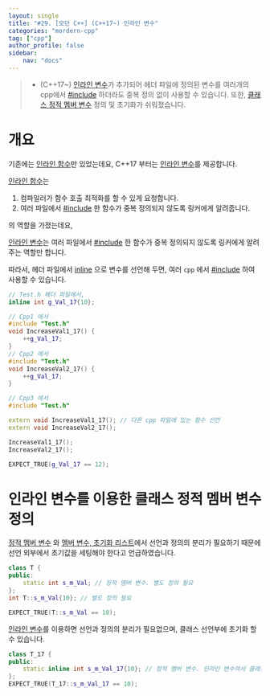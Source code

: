 ```yaml
---
layout: single
title: "#29. [모던 C++] (C++17~) 인라인 변수"
categories: "mordern-cpp"
tag: ["cpp"]
author_profile: false
sidebar: 
    nav: "docs"
---
```


> * (C++17~) [인라인 변수](https://tango1202.github.io/mordern-cpp/mordern-cpp-inline-variable/)가 추가되어 헤더 파일에 정의된 변수를 여러개의 cpp에서 [#include](https://tango1202.github.io/classic-cpp-guide/classic-cpp-guide-preprocessor/#include) 하더라도 중복 정의 없이 사용할 수 있습니다. 또한, [클래스 정적 멤버 변수](https://tango1202.github.io/classic-cpp-guide/classic-cpp-guide-static-extern-lifetime/#%EC%A0%95%EC%A0%81-%EB%A9%A4%EB%B2%84-%EB%B3%80%EC%88%98) 정의 및 초기화가 쉬워졌습니다.

# 개요

기존에는 [인라인 함수](https://tango1202.github.io/classic-cpp-guide/classic-cpp-guide-inline/)만 있었는데요, C++17 부터는 [인라인 변수](https://tango1202.github.io/mordern-cpp/mordern-cpp-inline-variable/)를 제공합니다.

[인라인 함수](https://tango1202.github.io/classic-cpp-guide/classic-cpp-guide-inline/)는 

1. 컴파일러가 함수 호출 최적화를 할 수 있게 요청합니다.
2. 여러 파일에서 [#include](https://tango1202.github.io/classic-cpp-guide/classic-cpp-guide-preprocessor/#include) 한 함수가 중복 정의되지 않도록 링커에게 알려줍니다.

의 역할을 가졌는데요,

[인라인 변수](https://tango1202.github.io/mordern-cpp/mordern-cpp-inline-variable/)는 여러 파일에서 [#include](https://tango1202.github.io/classic-cpp-guide/classic-cpp-guide-preprocessor/#include) 한 함수가 중복 정의되지 않도록 링커에게 알려주는 역할만 합니다.

따라서, 헤더 파일에서 [inline](https://tango1202.github.io/classic-cpp-guide/classic-cpp-guide-inline/) 으로 변수를 선언해 두면, 여러 `cpp` 에서 [#include](https://tango1202.github.io/classic-cpp-guide/classic-cpp-guide-preprocessor/#include) 하여 사용할 수 있습니다.

```cpp
// Test.h 헤더 파일에서,
inline int g_Val_17{10};

// Cpp1 에서
#include "Test.h"
void IncreaseVal1_17() {
    ++g_Val_17;
}
// Cpp2 에서
#include "Test.h"
void IncreaseVal2_17() {
    ++g_Val_17;
}

// Cpp3 에서
#include "Test.h"

extern void IncreaseVal1_17(); // 다른 cpp 파일에 있는 함수 선언
extern void IncreaseVal2_17();

IncreaseVal1_17();
IncreaseVal2_17();

EXPECT_TRUE(g_Val_17 == 12); 
```

# 인라인 변수를 이용한 클래스 정적 멤버 변수 정의

[정적 멤버 변수](https://tango1202.github.io/classic-cpp-guide/classic-cpp-guide-static-extern-lifetime/#%EC%A0%95%EC%A0%81-%EB%A9%A4%EB%B2%84-%EB%B3%80%EC%88%98) 와 [멤버 변수, 초기화 리스트](https://tango1202.github.io/classic-cpp-oop/classic-cpp-oop-member-variable/)에서 선언과 정의의 분리가 필요하기 때문에 선언 외부에서 초기값을 세팅해야 한다고 언급하였습니다.

```cpp
class T {
public:
    static int s_m_Val; // 정적 멤버 변수. 별도 정의 필요
};
int T::s_m_Val{10}; // 별도 정의 필요

EXPECT_TRUE(T::s_m_Val == 10);
```

[인라인 변수](https://tango1202.github.io/mordern-cpp/mordern-cpp-inline-variable/)를 이용하면 선언과 정의의 분리가 필요없으며, 클래스 선언부에 초기화 할 수 있습니다.

```cpp
class T_17 {
public:
    static inline int s_m_Val_17{10}; // 정적 멤버 변수. 인라인 변수여서 클래스 선언부에서 정의 및 초기화가 가능합니다. 
};
EXPECT_TRUE(T_17::s_m_Val_17 == 10);
```